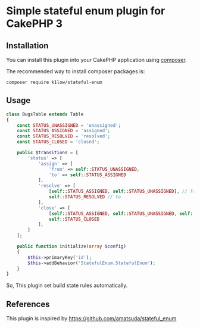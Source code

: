 # Simple stateful enum plugin for CakePHP 3

## Installation

You can install this plugin into your CakePHP application using [composer](http://getcomposer.org).

The recommended way to install composer packages is:

```
composer require k1low/stateful-enum
```
## Usage

```php
class BugsTable extends Table
{
    const STATUS_UNASSIGNED = 'unassigned';
    const STATUS_ASSIGNED = 'assigned';
    const STATUS_RESOLVED = 'resolved';
    const STATUS_CLOSED = 'closed';

    public $transitions = [
        'status' => [
            'assign' => [
                'from' => self::STATUS_UNASSIGNED,
                'to' => self::STATUS_ASSIGNED
            ],
            'resolve' => [
                [self::STATUS_ASSIGNED, self::STATUS_UNASSIGNED], // from
                self::STATUS_RESOLVED // to
            ],
            'close' => [
                [self::STATUS_ASSIGNED, self::STATUS_UNASSIGNED, self::STATUS_RESOLVED],
                self::STATUS_CLOSED
            ],
        ]
    ];

    public function initialize(array $config)
    {
        $this->primaryKey('id');
        $this->addBehavior('StatefulEnum.StatefulEnum');
    }
}
```

So, This plugin set build state rules automatically.

## References

This plugin is inspired by https://github.com/amatsuda/stateful_enum
